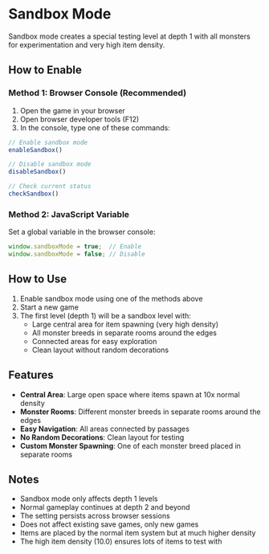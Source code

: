 # Sandbox Mode

Sandbox mode creates a special testing level at depth 1 with all monsters for experimentation and very high item density.

## How to Enable

### Method 1: Browser Console (Recommended)
1. Open the game in your browser
2. Open browser developer tools (F12)
3. In the console, type one of these commands:

```javascript
// Enable sandbox mode
enableSandbox()

// Disable sandbox mode  
disableSandbox()

// Check current status
checkSandbox()
```

### Method 2: JavaScript Variable
Set a global variable in the browser console:
```javascript
window.sandboxMode = true;  // Enable
window.sandboxMode = false; // Disable
```

## How to Use

1. Enable sandbox mode using one of the methods above
2. Start a new game
3. The first level (depth 1) will be a sandbox level with:
   - Large central area for item spawning (very high density)
   - All monster breeds in separate rooms around the edges
   - Connected areas for easy exploration
   - Clean layout without random decorations

## Features

- **Central Area**: Large open space where items spawn at 10x normal density
- **Monster Rooms**: Different monster breeds in separate rooms around the edges
- **Easy Navigation**: All areas connected by passages
- **No Random Decorations**: Clean layout for testing
- **Custom Monster Spawning**: One of each monster breed placed in separate rooms

## Notes

- Sandbox mode only affects depth 1 levels
- Normal gameplay continues at depth 2 and beyond
- The setting persists across browser sessions
- Does not affect existing save games, only new games
- Items are placed by the normal item system but at much higher density
- The high item density (10.0) ensures lots of items to test with